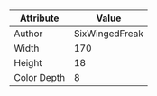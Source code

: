 # 
| Attribute | Value |
| ---  | ---     |
| Author | SixWingedFreak |
| Width | 170 |
| Height | 18 |
| Color Depth | 8 |
